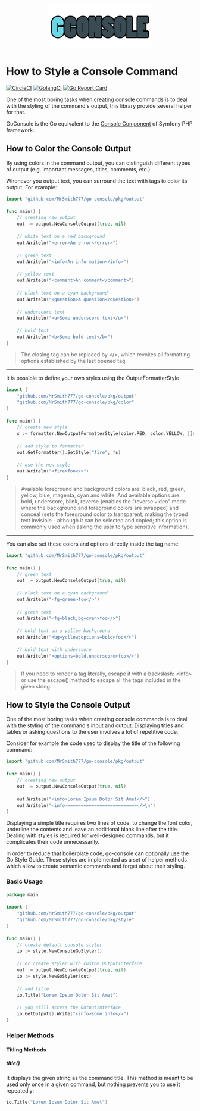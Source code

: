 <p align="center">
    <img src="icon.png">
</p>

# How to Style a Console Command

[![CircleCI](https://circleci.com/gh/MrSmith777/go-console.svg?style=shield)](https://circleci.com/gh/MrSmith777/go-console)
[![GolangCI](https://golangci.com/badges/github.com/MrSmith777/go-console.svg)](https://golangci.com/r/github.com/MrSmith777/go-console)
[![Go Report Card](https://goreportcard.com/badge/github.com/MrSmith777/go-console)](https://goreportcard.com/report/github.com/MrSmith777/go-console)

One of the most boring tasks when creating console commands is to deal with the styling of the command's output, 
this library provide several helper for that. 

GoConsole is the Go equivalent to the [Console Component](https://github.com/symfony/console) of Symfony PHP framework.

## How to Color the Console Output

By using colors in the command output, you can distinguish different types of output (e.g. important messages, titles, comments, etc.).

Whenever you output text, you can surround the text with tags to color its output. For example:

```go
import "github.com/MrSmith777/go-console/pkg/output"

func main() {
    // creating new output
    out := output.NewConsoleOutput(true, nil)
    
    // white text on a red background
    out.Writeln("<error>An error</error>")
    
    // green text
    out.Writeln("<info>An information</info>")
    
    // yellow text
    out.Writeln("<comment>An comment</comment>")
    
    // black text on a cyan background
    out.Writeln("<question>A question</question>")
    
    // underscore text
    out.Writeln("<u>Some underscore text</u>")
    
    // bold text
    out.Writeln("<b>Some bold text</b>")
}
```

> The closing tag can be replaced by </>, which revokes all formatting options established by the last opened tag.

---

It is possible to define your own styles using the OutputFormatterStyle

```go
import (
    "github.com/MrSmith777/go-console/pkg/output"
    "github.com/MrSmith777/go-console/pkg/color"
)

func main() {
    // create new style
    s := formatter.NewOutputFormatterStyle(color.RED, color.YELLOW, []string{color.BOLD, color.BLINK})
 
    // add style to formatter
    out.GetFormatter().SetStyle("fire", *s)

    // use the new style
    out.Writeln("<fire>foo</>")
}
```

> Available foreground and background colors are: black, red, green, yellow, blue, magenta, cyan and white.
> And available options are: bold, underscore, blink, reverse (enables the "reverse video" mode where the background and foreground colors are swapped) and conceal (sets the foreground color to transparent, making the typed text invisible - although it can be selected and copied; this option is commonly used when asking the user to type sensitive information).

---

You can also set these colors and options directly inside the tag name:

```go
import "github.com/MrSmith777/go-console/pkg/output"

func main() {
    // green text
    out := output.NewConsoleOutput(true, nil)
    
    // black text on a cyan background
    out.Writeln("<fg=green>foo</>")
    
    // green text
    out.Writeln("<fg=black;bg=cyan>foo</>")
    
    // bold text on a yellow background
    out.Writeln("<bg=yellow;options=bold>foo</>")
    
    // bold text with underscore
    out.Writeln("<options=bold,underscore>foo</>")
}
```

> If you need to render a tag literally, escape it with a backslash: \<info> or use the escape() method to escape all the tags included in the given string.

## How to Style the Console Output

One of the most boring tasks when creating console commands is to deal with the styling of the command's input and output. Displaying titles and tables or asking questions to the user involves a lot of repetitive code.

Consider for example the code used to display the title of the following command:

```go
import "github.com/MrSmith777/go-console/pkg/output"

func main() {
    // creating new output
    out := output.NewConsoleOutput(true, nil)
    
    out.Writeln("<info>Lorem Ipsum Dolor Sit Amet</>")
    out.Writeln("<info>==========================</>\n")
}
```

Displaying a simple title requires two lines of code, to change the font color, underline the contents and leave an additional blank line after the title. Dealing with styles is required for well-designed commands, but it complicates their code unnecessarily.

In order to reduce that boilerplate code, go-console can optionally use the Go Style Guide. These styles are implemented as a set of helper methods which allow to create semantic commands and forget about their styling.

### Basic Usage

```go
package main

import (
	"github.com/MrSmith777/go-console/pkg/output"
	"github.com/MrSmith777/go-console/pkg/style"
)

func main() {
	// create default console styler
	io := style.NewConsoleGoStyler()
	
	// or create styler with custom OutputInterface
	out := output.NewConsoleOutput(true, nil)
	io := style.NewGoStyler(out)

	// add title
	io.Title("Lorem Ipsum Dolor Sit Amet")
	
	// you still access the OutputInterface
    io.GetOutput().Write("<info>some info</>")
}
```

### Helper Methods

#### Titling Methods

##### title()

It displays the given string as the command title. This method is meant to be used only once in a given command, but nothing prevents you to use it repeatedly:

```go
io.Title("Lorem Ipsum Dolor Sit Amet")
```

